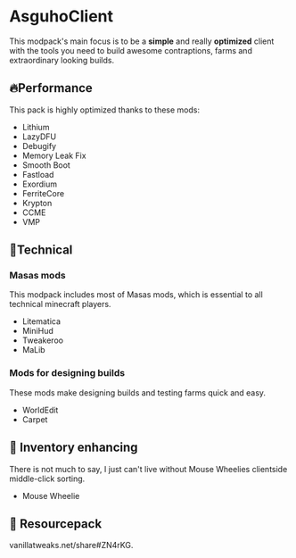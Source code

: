 # AsguhoClient
This modpack's main focus is to be a **simple** and really **optimized** client with the tools you need to build awesome contraptions, farms and extraordinary looking builds.
## 🔥Performance
This pack is highly optimized thanks to these mods:

- Lithium
- LazyDFU
- Debugify
- Memory Leak Fix
- Smooth Boot
- Fastload
- Exordium
- FerriteCore
- Krypton
- CCME
- VMP
## 🔧Technical
### Masas mods
This modpack includes most of Masas mods, which is essential to all technical minecraft players.

- Litematica
- MiniHud
- Tweakeroo
- MaLib
### Mods for designing builds
These mods make designing builds and testing farms quick and easy.

- WorldEdit
- Carpet
## 🎒 Inventory enhancing
There is not much to say, I just can't live without Mouse Wheelies clientside middle-click sorting.

- Mouse Wheelie
## 🎨 Resourcepack
vanillatweaks.net/share#ZN4rKG.
